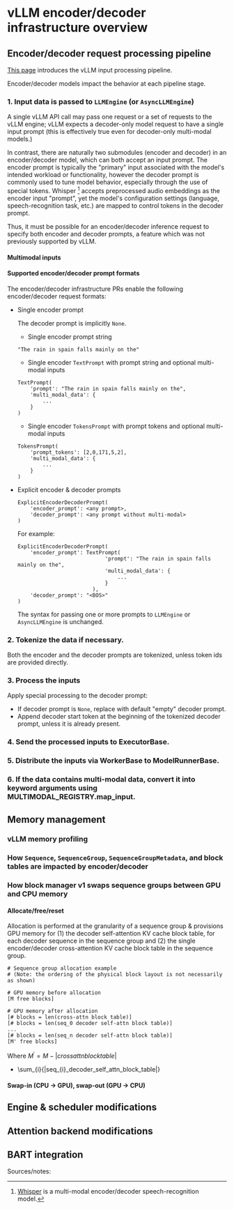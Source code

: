 # vLLM encoder/decoder infrastructure overview

## Encoder/decoder request processing pipeline

[This page](https://docs.vllm.ai/en/latest/dev/input_processing/input_processing_pipeline.html#input-processing-pipeline) introduces the vLLM input processing pipeline.

Encoder/decoder models impact the behavior at each pipeline stage.

### 1. Input data is passed to `LLMEngine` (or `AsyncLLMEngine`)

A single vLLM API call may pass one request or a set of requests to the vLLM engine; vLLM expects a decoder-only model request to have a single input prompt (this is effectively true even for decoder-only multi-modal models.) 

In contrast, there are naturally two submodules (encoder and decoder) in an encoder/decoder model, which can both accept an input prompt. The encoder prompt is typically the "primary" input associated with the model's intended workload or functionality, however the decoder prompt is commonly used to tune model behavior, especially through the use of special tokens. Whisper [^1] accepts preprocessed audio embeddings as the encoder input "prompt", yet the model's configuration settings (language, speech-recognition task, etc.) are mapped to control tokens in the decoder prompt. 

Thus, it must be possible for an encoder/decoder inference request to specify both encoder and decoder prompts, a feature which was not previously supported by vLLM.

#### Multimodal inputs

#### Supported encoder/decoder prompt formats

The encoder/decoder infrastructure PRs enable the following encoder/decoder request formats:

* Single encoder prompt

    The decoder prompt is implicitly `None`.

    * Single encoder prompt string

    ```
    "The rain in spain falls mainly on the"
    ```

    * Single encoder `TextPrompt` with prompt string and optional multi-modal inputs

    ```
    TextPrompt(
        'prompt': "The rain in spain falls mainly on the",
        'multi_modal_data': {
            ...
        }
    )
    ```

    * Single encoder `TokensPrompt` with prompt tokens and optional multi-modal inputs

    ```
    TokensPrompt(
        'prompt_tokens': [2,0,171,5,2],
        'multi_modal_data': {
            ...
        }
    )
    ```

* Explicit encoder & decoder prompts

    ```
    ExplicitEncoderDecoderPrompt(
        'encoder_prompt': <any prompt>,
        'decoder_prompt': <any prompt without multi-modal>
    )
    ```

    For example:

    ```
    ExplicitEncoderDecoderPrompt(
        'encoder_prompt': TextPrompt(
                                'prompt': "The rain in spain falls mainly on the",
                                'multi_modal_data': {
                                    ...
                                }
                            ),
        'decoder_prompt': "<BOS>"
    )
    ```

    The syntax for passing one or more prompts to `LLMEngine` or `AsyncLLMEngine` is unchanged.

### 2. Tokenize the data if necessary.

Both the encoder and the decoder prompts are tokenized, unless token ids are provided directly.

### 3. Process the inputs

Apply special processing to the decoder prompt:
* If decoder prompt is `None`, replace with default "empty" decoder prompt.
* Append decoder start token at the beginning of the tokenized decoder prompt, unless
  it is already present.

### 4. Send the processed inputs to ExecutorBase.

### 5. Distribute the inputs via WorkerBase to ModelRunnerBase.

### 6. If the data contains multi-modal data, convert it into keyword arguments using MULTIMODAL_REGISTRY.map_input.

## Memory management

### vLLM memory profiling

### How `Sequence`, `SequenceGroup`, `SequenceGroupMetadata`, and block tables are impacted by encoder/decoder

### How block manager v1 swaps sequence groups between GPU and CPU memory

#### Allocate/free/reset

Allocation is performed at the granularity of a sequence group & provisions GPU memory for (1) the decoder self-attention KV cache block table, for each decoder sequence in the sequence group and (2) the single encoder/decoder cross-attention KV cache block table in the sequence group.

```
# Sequence group allocation example
# (Note: the ordering of the physical block layout is not necessarily as shown)

# GPU memory before allocation
[M free blocks]

# GPU memory after allocation
[# blocks = len(cross-attn block table)]
[# blocks = len(seq_0 decoder self-attn block table)]
...
[# blocks = len(seq_n decoder self-attn block table)]
[M' free blocks]
```

Where $M^\prime = M - |cross attn blocktable|$

 - \sum_{i}{|seq_{i}\_decoder\_self\_attn\_block\_table|}

#### Swap-in (CPU -> GPU), swap-out (GPU -> CPU)

## Engine & scheduler modifications

## Attention backend modifications

## BART integration

Sources/notes:

[^1]: [Whisper](https://cdn.openai.com/papers/whisper.pdf) is a multi-modal encoder/decoder speech-recognition model.